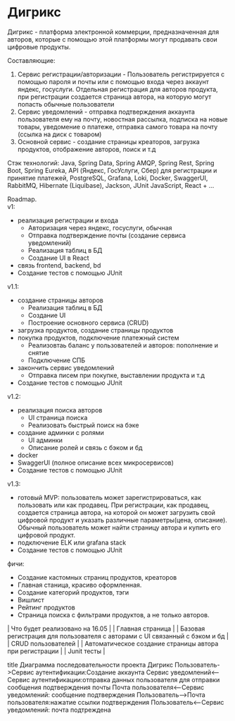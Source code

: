 # Дигрикс
Дигрикс - платформа электронной коммерции, предназначенная для авторов, которые с помощью этой платформы могут продавать свои цифровые продукты.

Составляющие:
1. Сервис регистрации/авторизации - Пользователь регистрируется с помощью пароля и почты или с помощью входа через аккаунт яндекс, госуслуги. Отдельная регистрация для авторов продукта, при регистрации создается страница автора, на которую могут попасть обычные пользователи
2. Сервис уведомлений - отправка подтверждения аккаунта пользователя ему на почту, новостная рассылка, подписка на новые товары, уведомение о платеже, отправка самого товара на почту (ссылка на диск с товаром)
3. Основной сервис - создание страницы креаторов, загрузка продуктов, отображение авторов, поиск и т.д

Стэк технологий:
Java, Spring Data, Spring AMQP, Spring Rest, Spring Boot, Spring Eureka, API (Яндекс, ГосУслуги, Сбер) для регистрации и принятие платежей, PostgreSQL, Grafana, Loki, Docker, SwaggerUI, RabbitMQ, Hibernate (Liquibase), Jackson, JUnit
JavaScript, React + ...

Roadmap.
<br>v1:
- реализация регистрации и входа
  - Авторизация через яндекс, госуслуги, обычная
  - Отправка подтверждение почты (создание сервиса уведомлений)
  - Реализация таблиц в БД
  - Создание UI в React
- связь frontend, backend, bd
- Создание тестов с помощью JUnit

v1.1:
- создание страницы авторов
  - Реализация таблиц в БД
  - Создание UI
  - Построение основного сервиса (CRUD)
- загрузка продуктов, создание страницы продуктов
- покупка продуктов, подключение платежный систем
  - Реализовтаь баланс у пользователей и авторов: пополнение и снятие
  - Подключение СПБ
- закончить сервис уведомлений
  - Отправка писем при покупке, выставлении продукта и т.д
- Создание тестов с помощью JUnit

v1.2:
- реализация поиска авторов
  - UI страница поиска
  - Реализовать быстрый поиск на бэке
- создание админки с ролями
  - UI админки
  - Описание ролей и связь с бэком и бд
- docker
- SwaggerUI (полное описание всех микросервисов)
- Создание тестов с помощью JUnit

v1.3:
- готовый MVP: пользователь может зарегистрироваться, как пользовать или как продавец. При регистрации, как продавец, создается страница автора, на которой он может загрузить свой цифровой продукт и указать различные параметры(цена, описание). Обычный пользователь может найти страницу автора и купить его цифровой продукт.
- подключение ELK или grafana stack
- Создание тестов с помощью JUnit

фичи:
- Создание кастомных страниц продуктов, креаторов
- Главная станица, красиво оформленная.
- Создание категорий продуктов, тэги 
- Вишлист
- Рейтинг продуктов
- Страница поиска с фильтрами продуктов, а не только авторов.

| Что будет реализовано на 16.05 |
| Главная страница |
| Базовая регистрация для пользователя с авторами с UI связанный с бэком и бд |
| CRUD пользователей |
| Автоматическое создание страницы автора при регистрации |
| Junit тесты |


title Диаграмма последовательности проекта Дигрикс
Пользователь->Сервис аутентификации:Создание аккаунта
Сервис уведомлений<--Сервис аутентификации:отправка данных пользователя для отправки сообщения подтверждения почты
Почта пользователя<--Сервис уведомлений: сообщение подтверждения 
Пользователь-->Почта пользователя:нажатие ссылки подтверждения 
Пользователь<--Сервис уведомлений: почта подтреждена

